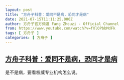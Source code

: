 ```yaml
---
layout: post
title: "方舟子科普：爱同不是病，恐同才是病"
date: 2021-07-15T11:11:25.000Z
author: 方舟子官方频道 Fang Zhouzi - Official Channel
from: https://www.youtube.com/watch?v=fXlOPbbMdFk
tags: [ 方舟子 ]
categories: [ 方舟子 ]
---
```

<!--1626347485000-->
[方舟子科普：爱同不是病，恐同才是病](https://www.youtube.com/watch?v=fXlOPbbMdFk)
------

<div>
是不是病，要看权威专业机构怎么说。
</div>

